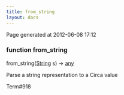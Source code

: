 ```yaml
---
title: from_string
layout: docs
---
```


<div class="bottom_right_note">Page generated at 2012-06-08 17:12</div>
<h3><span class="minor">function</span> from_string</h3>

from_string(<a href="/docs/String.html">String</a> s) -> <a href="/docs/any.html">any</a>
<p>Parse a string representation to a Circa value</p>

<p><span class="extra_minor">Term#918</span></p>
